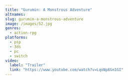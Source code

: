 ```yaml
---
title: "Gurumin: A Monstrous Adventure"
altnames:
slug: gurumin-a-monstrous-adventure
image: /images/52.jpg
genres:
  - action-rpg
platforms:
  - psp
  - 3ds
  - pc
  - switch
video:
  label: "Trailer"
  link: "https://www.youtube.com/watch?v=LqoNp6Gn1GI"
---
```


